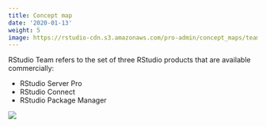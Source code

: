 ```yaml
---
title: Concept map
date: '2020-01-13'
weight: 5
image: https://rstudio-cdn.s3.amazonaws.com/pro-admin/concept_maps/team_concept_map.svg
---
```


RStudio Team refers to the set of three RStudio products that are available commercially:

* RStudio Server Pro
* RStudio Connect
* RStudio Package Manager


<div class="concept-map">
<img src="https://rstudio-cdn.s3.amazonaws.com/pro-admin/concept_maps/team_concept_map.svg">
<div>